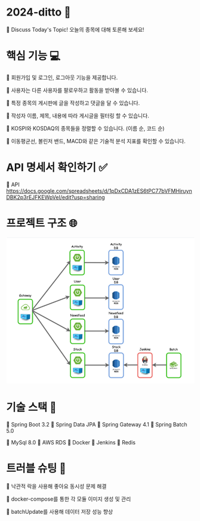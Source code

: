 # 2024-ditto :monocle_face:
:seedling: Discuss Today's Topic! 오늘의 종목에 대해 토론해 보세요!



# 핵심 기능 :computer:
:seedling: 회원가입 및 로그인, 로그아웃 기능을 제공합니다.

:seedling: 사용자는 다른 사용자를 팔로우하고 활동을 받아볼 수 있습니다.

:seedling: 특정 종목의 게시판에 글을 작성하고 댓글을 달 수 있습니다.

:seedling: 작성자 이름, 제목, 내용에 따라 게시글을 필터링 할 수 있습니다.

:seedling: KOSPI와 KOSDAQ의 종목들을 정렬할 수 있습니다. (이름 순, 코드 순)

:seedling: 이동평균선, 볼린저 밴드, MACD와 같은 기술적 분석 지표를 확인할 수 있습니다.


#  API 명세서 확인하기 :white_check_mark:

:seedling: API
https://docs.google.com/spreadsheets/d/1pDxCDA1zES6tPC77bVFMHiruynDBK2p3rEJFKEWpVeI/edit?usp=sharing

# 프로젝트 구조 :globe_with_meridians:
<img width="721" alt="스크린샷 2024-05-08 오후 4 37 48" src="https://github.com/Ooyd/MSA-toy-repo/blob/master/assets/img/prj_str.png">

# 기술 스택 :toolbox:
:seedling: Spring Boot 3.2 
:seedling: Spring Data JPA 
:seedling: Spring Gateway 4.1 
:seedling: Spring Batch 5.0 

:seedling: MySql 8.0 
:seedling: AWS RDS 
:seedling: Docker 
:seedling: Jenkins 
:seedling: Redis 

# 트러블 슈팅 :handball_person:
:seedling: 낙관적 락을 사용해 좋아요 동시성 문제 해결

:seedling: docker-compose를 통한 각 모듈 이미지 생성 및 관리

:seedling: batchUpdate를 사용해 데이터 저장 성능 향상
